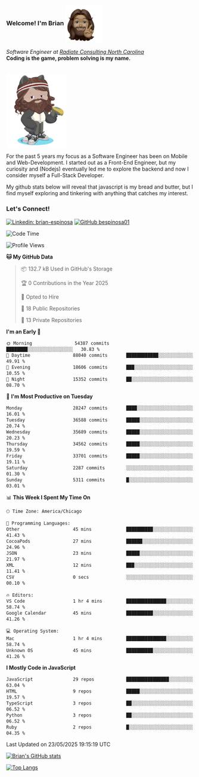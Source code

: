 ###  Welcome! I'm Brian <img align="center" src="https://github.com/bespinosa01/bespinosa01/blob/main/assets/peace-animoji.png" height="100" /></h2>
<p><em>Software Engineer at <a href="https://www.radiateconsulting.coop/north-carolina-tech-coop">Radiate Consulting North Carolina</a>
 <br/>
<!-- </br>Developer Consultant at <a href="https://codethedream.org/">Code The Dream</a> -->
</em> <b>Coding is the game, problem solving is my name.</b></p>

<br/>


 <img align="center" src="https://github.com/bespinosa01/bespinosa01/blob/main/assets/octo-me.png" height="200" /> 
 <p>
 For the past 5 years my focus as a Software Engineer has been on Mobile and Web-Development. I started out as a Front-End Engineer, but my curiosity and (Nodejs) eventually led me to explore the backend and now I consider myself a Full-Stack Developer.
</p>
<p>
 My github stats below will reveal that javascript is my bread and butter, but I find myself exploring and tinkering with anything that catches my interest. 
 </p>
 
 
### Let's Connect!

[![Linkedin: brian-espinosa](https://img.shields.io/badge/-brian--espinosa-blue?style=flat-square&logo=Linkedin&logoColor=white&link=https://www.linkedin.com/in/brian-espinosa/)](https://www.linkedin.com/in/brian-espinosa/)
[![GitHub bespinosa01](https://img.shields.io/github/followers/bespinosa01?label=follow&style=social)](https://github.com/bespinosa01)



<!--START_SECTION:waka-->
![Code Time](http://img.shields.io/badge/Code%20Time-1%2C798%20hrs%2047%20mins-blue)

![Profile Views](http://img.shields.io/badge/Profile%20Views-0-blue)

**🐱 My GitHub Data** 

> 📦 132.7 kB Used in GitHub's Storage 
 > 
> 🏆 0 Contributions in the Year 2025
 > 
> 💼 Opted to Hire
 > 
> 📜 18 Public Repositories 
 > 
> 🔑 13 Private Repositories 
 > 
**I'm an Early 🐤** 

```text
🌞 Morning                54387 commits       ████████░░░░░░░░░░░░░░░░░   30.83 % 
🌆 Daytime                88040 commits       ████████████░░░░░░░░░░░░░   49.91 % 
🌃 Evening                18606 commits       ███░░░░░░░░░░░░░░░░░░░░░░   10.55 % 
🌙 Night                  15352 commits       ██░░░░░░░░░░░░░░░░░░░░░░░   08.70 % 
```
📅 **I'm Most Productive on Tuesday** 

```text
Monday                   28247 commits       ████░░░░░░░░░░░░░░░░░░░░░   16.01 % 
Tuesday                  36588 commits       █████░░░░░░░░░░░░░░░░░░░░   20.74 % 
Wednesday                35689 commits       █████░░░░░░░░░░░░░░░░░░░░   20.23 % 
Thursday                 34562 commits       █████░░░░░░░░░░░░░░░░░░░░   19.59 % 
Friday                   33701 commits       █████░░░░░░░░░░░░░░░░░░░░   19.11 % 
Saturday                 2287 commits        ░░░░░░░░░░░░░░░░░░░░░░░░░   01.30 % 
Sunday                   5311 commits        █░░░░░░░░░░░░░░░░░░░░░░░░   03.01 % 
```


📊 **This Week I Spent My Time On** 

```text
🕑︎ Time Zone: America/Chicago

💬 Programming Languages: 
Other                    45 mins             ██████████░░░░░░░░░░░░░░░   41.43 % 
CocoaPods                27 mins             ██████░░░░░░░░░░░░░░░░░░░   24.96 % 
JSON                     23 mins             █████░░░░░░░░░░░░░░░░░░░░   21.97 % 
XML                      12 mins             ███░░░░░░░░░░░░░░░░░░░░░░   11.41 % 
CSV                      0 secs              ░░░░░░░░░░░░░░░░░░░░░░░░░   00.10 % 

🔥 Editors: 
VS Code                  1 hr 4 mins         ███████████████░░░░░░░░░░   58.74 % 
Google Calendar          45 mins             ██████████░░░░░░░░░░░░░░░   41.26 % 

💻 Operating System: 
Mac                      1 hr 4 mins         ███████████████░░░░░░░░░░   58.74 % 
Unknown OS               45 mins             ██████████░░░░░░░░░░░░░░░   41.26 % 
```

**I Mostly Code in JavaScript** 

```text
JavaScript               29 repos            ████████████████░░░░░░░░░   63.04 % 
HTML                     9 repos             █████░░░░░░░░░░░░░░░░░░░░   19.57 % 
TypeScript               3 repos             ██░░░░░░░░░░░░░░░░░░░░░░░   06.52 % 
Python                   3 repos             ██░░░░░░░░░░░░░░░░░░░░░░░   06.52 % 
Ruby                     2 repos             █░░░░░░░░░░░░░░░░░░░░░░░░   04.35 % 
```




 Last Updated on 23/05/2025 19:15:19 UTC
<!--END_SECTION:waka-->


<!--  Github STATS -->
[![Brian's GitHub stats](https://github-readme-stats.vercel.app/api?username=bespinosa01&hide=stars,contribs&count_private=true&show_icons=true)](https://github.com/anuraghazra/github-readme-stats)

[![Top Langs](https://github-readme-stats.vercel.app/api/top-langs/?username=bespinosa01&layout=compact)](https://github.com/anuraghazra/github-readme-stats)



<!--
**bespinosa01/bespinosa01** is a ✨ _special_ ✨ repository because its `README.md` (this file) appears on your GitHub profile.

Here are some ideas to get you started:

- 🔭 I’m currently working on ...
- 🌱 I’m currently learning ...
- 👯 I’m looking to collaborate on ...
- 🤔 I’m looking for help with ...
- 💬 Ask me about ...
- 📫 How to reach me: ...
- 😄 Pronouns: ...
- ⚡ Fun fact: ...
-->
